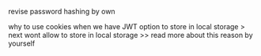 revise password hashing by own

why to use cookies when we have JWT option to store in local storage > next wont allow to store in local storage >> read more about this reason by yourself